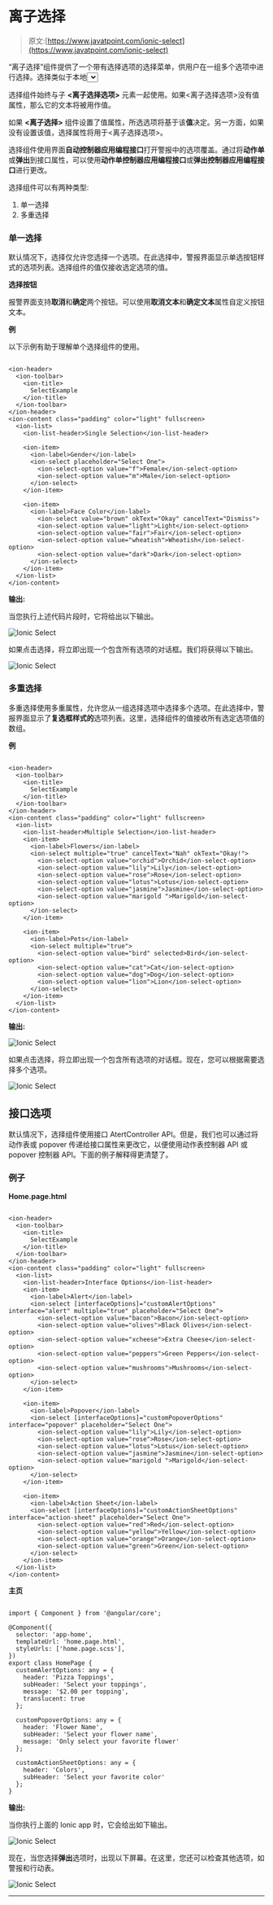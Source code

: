 # 离子选择

> 原文:[https://www.javatpoint.com/ionic-select](https://www.javatpoint.com/ionic-select)

“离子选择”组件提供了一个带有选择选项的选择菜单，供用户在一组多个选项中进行选择。选择类似于本地<select>元素的表单控件。当您点击选择时，立即出现一个包含所有选项的对话框。对于不同的平台，选择菜单看起来会有所不同，因为它的样式由浏览器处理。我们可以通过使用标准的元素来访问离子选择。</select>

选择组件始终与子 **<离子选择选项>** 元素一起使用。如果<离子选择选项>没有值属性，那么它的文本将被用作值。

如果 **<离子选择>** 组件设置了值属性，所选选项将基于该**值**决定。另一方面，如果没有设置该值，选择属性将用于<离子选择选项>。

选择组件使用界面**自动控制器应用编程接口**打开警报中的选项覆盖。通过将**动作单**或**弹出**到接口属性，可以使用**动作单控制器应用编程接口**或**弹出控制器应用编程接口**进行更改。

选择组件可以有两种类型:

1.  单一选择
2.  多重选择

### 单一选择

默认情况下，选择仅允许您选择一个选项。在此选择中，警报界面显示单选按钮样式的选项列表。选择组件的值仅接收选定选项的值。

**选择按钮**

报警界面支持**取消**和**确定**两个按钮。可以使用**取消文本**和**确定文本**属性自定义按钮文本。

**例**

以下示例有助于理解单个选择组件的使用。

```

<ion-header>
  <ion-toolbar>
    <ion-title>
      SelectExample
    </ion-title>
  </ion-toolbar>
</ion-header>
<ion-content class="padding" color="light" fullscreen>
  <ion-list>
    <ion-list-header>Single Selection</ion-list-header>

    <ion-item>
      <ion-label>Gender</ion-label>
      <ion-select placeholder="Select One">
        <ion-select-option value="f">Female</ion-select-option>
        <ion-select-option value="m">Male</ion-select-option>
      </ion-select>
    </ion-item>

    <ion-item>
      <ion-label>Face Color</ion-label>
        <ion-select value="brown" okText="Okay" cancelText="Dismiss">
        <ion-select-option value="light">Light</ion-select-option>
        <ion-select-option value="fair">Fair</ion-select-option>
        <ion-select-option value="wheatish">Wheatish</ion-select-option>
        <ion-select-option value="dark">Dark</ion-select-option>
      </ion-select>
    </ion-item>
  </ion-list>
</ion-content>

```

**输出:**

当您执行上述代码片段时，它将给出以下输出。

![Ionic Select](../Images/0abb44a140e3d1eb6b4dbfc2f50b952d.png)

如果点击选择，将立即出现一个包含所有选项的对话框。我们将获得以下输出。

![Ionic Select](../Images/0e50e1d2e7f014a81dac2da464e20079.png)

### 多重选择

多重选择使用多重属性，允许您从一组选择选项中选择多个选项。在此选择中，警报界面显示了**复选框样式的**选项列表。这里，选择组件的值接收所有选定选项值的数组。

**例**

```

<ion-header>
  <ion-toolbar>
    <ion-title>
      SelectExample
    </ion-title>
  </ion-toolbar>
</ion-header>
<ion-content class="padding" color="light" fullscreen>
  <ion-list>
    <ion-list-header>Multiple Selection</ion-list-header>
    <ion-item>
      <ion-label>Flowers</ion-label>
      <ion-select multiple="true" cancelText="Nah" okText="Okay!">
        <ion-select-option value="orchid">Orchid</ion-select-option>
        <ion-select-option value="lily">Lily</ion-select-option>
        <ion-select-option value="rose">Rose</ion-select-option>
        <ion-select-option value="lotus">Lotus</ion-select-option>
        <ion-select-option value="jasmine">Jasmine</ion-select-option>
        <ion-select-option value="marigold ">Marigold</ion-select-option>
      </ion-select>
    </ion-item>

    <ion-item>
      <ion-label>Pets</ion-label>
      <ion-select multiple="true">
        <ion-select-option value="bird" selected>Bird</ion-select-option>
        <ion-select-option value="cat">Cat</ion-select-option>
        <ion-select-option value="dog">Dog</ion-select-option>
        <ion-select-option value="lion">Lion</ion-select-option>
      </ion-select>
    </ion-item>
  </ion-list>
</ion-content>

```

**输出:**

![Ionic Select](../Images/8a3b674604837eb9b04fb24ddbe469b3.png)

如果点击选择，将立即出现一个包含所有选项的对话框。现在，您可以根据需要选择多个选项。

![Ionic Select](../Images/e5cda4e1345a996dd771b62719bc74b5.png)

## 接口选项

默认情况下，选择组件使用接口 AtertController API。但是，我们也可以通过将动作表或 popover 传递给接口属性来更改它，以便使用动作表控制器 API 或 popover 控制器 API。下面的例子解释得更清楚了。

### 例子

**Home.page.html**

```

<ion-header>
  <ion-toolbar>
    <ion-title>
      SelectExample
    </ion-title>
  </ion-toolbar>
</ion-header>
<ion-content class="padding" color="light" fullscreen>
  <ion-list>
    <ion-list-header>Interface Options</ion-list-header>      
    <ion-item>
      <ion-label>Alert</ion-label>
      <ion-select [interfaceOptions]="customAlertOptions" interface="alert" multiple="true" placeholder="Select One">
        <ion-select-option value="bacon">Bacon</ion-select-option>
        <ion-select-option value="olives">Black Olives</ion-select-option>
        <ion-select-option value="xcheese">Extra Cheese</ion-select-option>
        <ion-select-option value="peppers">Green Peppers</ion-select-option>
        <ion-select-option value="mushrooms">Mushrooms</ion-select-option>
      </ion-select>
    </ion-item>

    <ion-item>
      <ion-label>Popover</ion-label>
      <ion-select [interfaceOptions]="customPopoverOptions" interface="popover" placeholder="Select One">
        <ion-select-option value="lily">Lily</ion-select-option>
        <ion-select-option value="rose">Rose</ion-select-option>
        <ion-select-option value="lotus">Lotus</ion-select-option>
        <ion-select-option value="jasmine">Jasmine</ion-select-option>
        <ion-select-option value="marigold ">Marigold</ion-select-option>
      </ion-select>
    </ion-item>

    <ion-item>
      <ion-label>Action Sheet</ion-label>
      <ion-select [interfaceOptions]="customActionSheetOptions" interface="action-sheet" placeholder="Select One">
        <ion-select-option value="red">Red</ion-select-option>
        <ion-select-option value="yellow">Yellow</ion-select-option>
        <ion-select-option value="orange">Orange</ion-select-option>
        <ion-select-option value="green">Green</ion-select-option>
      </ion-select>
    </ion-item>  
  </ion-list>
</ion-content>

```

**主页**

```

import { Component } from '@angular/core';

@Component({
  selector: 'app-home',
  templateUrl: 'home.page.html',
  styleUrls: ['home.page.scss'],
})
export class HomePage {
  customAlertOptions: any = {
    header: 'Pizza Toppings',
    subHeader: 'Select your toppings',
    message: '$2.00 per topping',
    translucent: true
  };

  customPopoverOptions: any = {
    header: 'Flower Name',
    subHeader: 'Select your flower name',
    message: 'Only select your favorite flower'
  };

  customActionSheetOptions: any = {
    header: 'Colors',
    subHeader: 'Select your favorite color'
  };
}

```

**输出:**

当你执行上面的 Ionic app 时，它会给出如下输出。

![Ionic Select](../Images/95a0d870f9e8898bba921c5d6acd77b6.png)

现在，当您选择**弹出**选项时，出现以下屏幕。在这里，您还可以检查其他选项，如警报和行动表。

![Ionic Select](../Images/e8e81b8f973cdffe1f907f26cd1ac003.png)

* * *